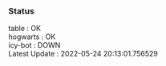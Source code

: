 ### Status


table : OK  
hogwarts : OK  
icy-bot : DOWN  
Latest Update : 2022-05-24 20:13:01.756529
